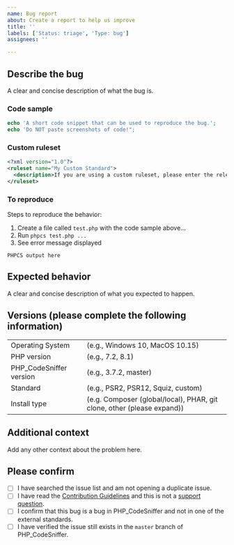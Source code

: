 ```yaml
---
name: Bug report
about: Create a report to help us improve
title: ''
labels: ['Status: triage', 'Type: bug']
assignees: ''

---
```


<!--
Before reporting a sniff related bug, please check the error code using `phpcs -s`.

If the error code starts with anything other than `Generic`, `MySource`, `PEAR`,
`PSR1`, `PSR2`, `PSR12`, `Squiz` or `Zend`, the error is likely coming from an
external PHP_CodeSniffer standard.

Please report bugs for externally maintained sniffs to the appropriate external
standard repository (not here).
-->

## Describe the bug

A clear and concise description of what the bug is.

### Code sample
```php
echo 'A short code snippet that can be used to reproduce the bug.';
echo 'Do NOT paste screenshots of code!";
```

### Custom ruleset
```xml
<?xml version="1.0"?>
<ruleset name="My Custom Standard">
  <description>If you are using a custom ruleset, please enter the relevant part here.</description>
</ruleset>
```

### To reproduce
Steps to reproduce the behavior:
1. Create a file called `test.php` with the code sample above...
2. Run `phpcs test.php ...`
3. See error message displayed
```text
PHPCS output here
```

## Expected behavior

A clear and concise description of what you expected to happen.

## Versions (please complete the following information)

|                                          |                                                                                                                |
|-----------------------------|---------------------------------------------------------------------------- |
| Operating System            | (e.g., Windows 10, MacOS 10.15)                                                           |
| PHP version                      | (e.g., 7.2, 8.1)                                                                                          |
| PHP_CodeSniffer version | (e.g., 3.7.2, master)                                                                                  |
| Standard                          | (e.g., PSR2, PSR12, Squiz, custom)                                                          |
| Install type                       | (e.g. Composer (global/local), PHAR, git clone, other (please expand)) |

## Additional context

Add any other context about the problem here.

## Please confirm

- [ ] I have searched the issue list and am not opening a duplicate issue.
- [ ] I have read the [Contribution Guidelines](https://github.com/PHPCSStandards/PHP_CodeSniffer/blob/master/.github/CONTRIBUTING.md) and this is not a [support question](https://github.com/PHPCSStandards/PHP_CodeSniffer/discussions).
- [ ] I confirm that this bug is a bug in PHP_CodeSniffer and not in one of the external standards.
- [ ] I have verified the issue still exists in the `master` branch of PHP_CodeSniffer.
